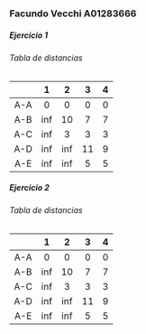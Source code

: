 ### Facundo Vecchi A01283666

##### Ejercicio 1
###### Tabla de distancias
|     |  1  |  2  |  3  |  4  | 
|:---:|:---:|:---:|:---:|:---:|
| A-A |  0  |  0  |  0  |  0  |
| A-B | inf | 10  |  7  |  7  |
| A-C | inf |  3  |  3  |  3  |
| A-D | inf | inf | 11  |  9  |
| A-E | inf | inf |  5  |  5  |

##### Ejercicio 2

###### Tabla de distancias
|     |  1  |  2  |  3  |  4  | 
|:---:|:---:|:---:|:---:|:---:|
| A-A |  0  |  0  |  0  |  0  |
| A-B | inf | 10  |  7  |  7  |
| A-C | inf |  3  |  3  |  3  |
| A-D | inf | inf | 11  |  9  |
| A-E | inf | inf |  5  |  5  |